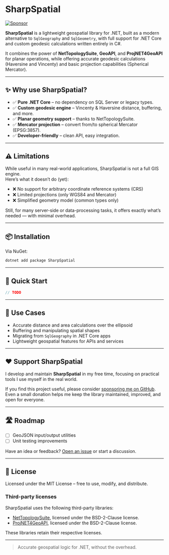 # SharpSpatial

[![Sponsor](https://img.shields.io/badge/Sponsor-❤-ff69b4)](https://github.com/sponsors/Lodeli)

**SharpSpatial** is a lightweight geospatial library for .NET, built as a modern alternative to `SqlGeography` and `SqlGeometry`, with full support for .NET Core and custom geodesic calculations written entirely in C#.

It combines the power of **NetTopologySuite**, **GeoAPI**, and **ProjNET4GeoAPI** for planar operations, while offering accurate geodesic calculations (Haversine and Vincenty) and basic projection capabilities (Spherical Mercator).

---

## ✨ Why use SharpSpatial?

- ✅ **Pure .NET Core** – no dependency on SQL Server or legacy types.
- ✅ **Custom geodesic engine** – Vincenty & Haversine distance, buffering, and more.
- ✅ **Planar geometry support** – thanks to NetTopologySuite.
- ✅ **Mercator projection** – convert from/to spherical Mercator (EPSG:3857).
- ✅ **Developer-friendly** – clean API, easy integration.

---

## ⚠️ Limitations

While useful in many real-world applications, SharpSpatial is not a full GIS engine.  
Here’s what it doesn’t do (yet):

- ❌ No support for arbitrary coordinate reference systems (CRS)
- ❌ Limited projections (only WGS84 and Mercator)
- ❌ Simplified geometry model (common types only)

Still, for many server-side or data-processing tasks, it offers exactly what’s needed — with minimal overhead.

---

## 📦 Installation

Via NuGet:

```bash
dotnet add package SharpSpatial
```

---

## 🚀 Quick Start

```csharp
// TODO
```

---

## 🧭 Use Cases

- Accurate distance and area calculations over the ellipsoid
- Buffering and manipulating spatial shapes
- Migrating from `SqlGeography` in .NET Core apps
- Lightweight geospatial features for APIs and services

---

## ❤️ Support SharpSpatial

I develop and maintain **SharpSpatial** in my free time, focusing on practical tools I use myself in the real world.

If you find this project useful, please consider [sponsoring me on GitHub](https://github.com/sponsors/Lodeli).  
Even a small donation helps me keep the library maintained, improved, and open for everyone.

---

## 🛣 Roadmap

- [ ] GeoJSON input/output utilities
- [ ] Unit testing improvements

Have an idea or feedback? [Open an issue](https://github.com/Lodeli/SharpSpatial/issues) or start a discussion.

---

## 📄 License

Licensed under the MIT License – free to use, modify, and distribute.

### Third-party licenses

SharpSpatial uses the following third-party libraries:

- [NetTopologySuite](https://github.com/NetTopologySuite/NetTopologySuite), licensed under the BSD-2-Clause license.
- [ProjNET4GeoAPI](https://github.com/NetTopologySuite/ProjNet4GeoAPI), licensed under the BSD-2-Clause license.

These libraries retain their respective licenses.

---

> Accurate geospatial logic for .NET, without the overhead.
